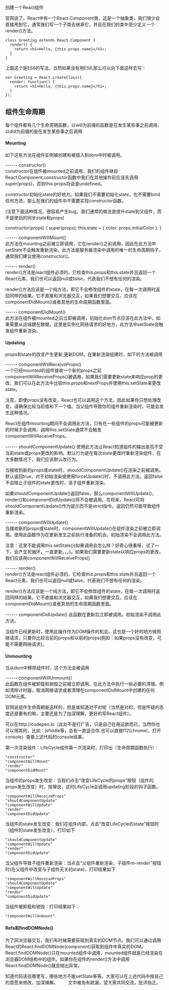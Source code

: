 创建一个React组件

官网说了，React中有一个React.Component类，这是一个抽象类，我们很少会直接用到它，通常我们写一个子类去继承它，并且在我们的类中至少定义一个render()方法。

    class Greeting extends React.Component {
      render() {
        return <h1>Hello, {this.props.name}</h1>;
      }
    }

上面这个是ES6的写法，当然如果没有用ES6,那么可以向下面这样去写：

    var Greeting = React.createClass({
      render: function() {
        return <h1>Hello, {this.props.name}</h1>;
      }
    });

组件生命周期
------------------------------------------------------------------------
每个组件都有几个生命周期函数，以will为前缀的函数是在发生某些事之前调用，以did为前缀的是在发生某些事之后调用

#### Mounting
如下这些方法在组件实例被创建和被插入到dom中时被调用。

------ constructor()  
constructor在组件被mounted之前调用，我们的组件继自React.Component,constructor函数中我们在其他操作前应该先调用super(props)，否则this.props将会是undefined。

constructor初始化state的好地方。如果我们不需要初始化state，也不需要bind任何方法，那么在我们的组件中不需要实现constructor函数。

(注意下面这种情况，很容易产生bug，我们通常的做法是提升state到父组件，而不是使劲的同步state和props)

  constructor(props) {
    super(props);
    this.state = {
      color: props.initialColor
    };
  }

------ componentWillMount()  
此方法在mounting之前被立即调用，它在render()之前调用，因此在此方法中setState不会触发重新渲染。此方法是服务器渲染中调用的唯一的生命周期钩子，通常我们建议使用constructor()。

------ render()  
render()方法是react组件必须的，它检查this.props和this.state并且返回一个React元素，我们也可以返回null或false，代表我们不想有任何的渲染。

render()方法应该是一个纯方法，即它不会修改组件的state，在每一次调用时返回同样的结果。它不直接和浏览器交互，如果我们想要交互，应该在componentDidMount()或者其他的生命周期函数里面。

------ componentDidMount()  
此方法在组件被mounted之后立即被调用，初始化dom节点应该在此方法中，如果需要从远端健在数据，这里是实例化网络请求的好地方，此方法中setState会触发组件重新渲染。

#### Updating
props和state的改变产生更新,更新DOM。在重新渲染组建时，如下的方法被调用

------ componentWillReceiveProps()  
一个已经mounted的组件接收一个新的props之前componentWillReceiveProps()被调用，如果我们需要更新state来响应prop的更改，我们可以在此方法中比较this.props和nextProps并使用this.setState来更改state。

注意，即使props没有改变，React也可以调用这个方法，因此如果你只想处理改变，请确保比较当前值和下一个值。当父组件导致你的组件重新渲染时，可能会发生这种情况。

React在组件mounting期间不会调用此方法，只有在一些组件的props可能被更新的时候才会调用。调用this.setState通常不会触发componentWillReceiveProps。

------ shouldComponentUpdate()
使用此方法让React知道组件的输出是否不受当前state或props更改的影响。默认行为是在每次state更改时重新渲染组件，在大多数情况下，我们应该默认改行为。

当接收到新的props或state时，shouldComponentUpdate()在渲染之前被调用。默认返回true，对于初始渲染或使用forceUpdate()时，不调用此方法。返回false不会阻止子组件的state更改时，该子组件重新渲染。

如果shouldComponentUpdate()返回false，那么componentWillUpdate()，render()和componentDidUpdate()将不会被调用。在将来，React可将shouldComponentUpdate()作为提示而不是strict指令，返回仍然可能导致组件重新渲染。

------ componentWillUpdate()  
当接收新的props或state时，componentWillUpdate()在组件渲染之前被立即调用。使用此函数作为在更新发生之前执行准备的机会。初始渲染不会调用此方法。

注意：这里不能调用this.setState()(如果调用会怎么样？好奇心很重呀，试了一下，会产生死循环，一直更新。。。)。如果我们需要更新state以响应props的更改，我们应该用componentWillReceiveProps()

------ render()  
render()方法是react组件必须的，它检查this.props和this.state并且返回一个React元素，我们也可以返回null或false，代表我们不想有任何的渲染。

render()方法应该是一个纯方法，即它不会修改组件的state，在每一次调用时返回同样的结果。它不直接和浏览器交互，如果我们想要交互，应该在componentDidMount()或者其他的生命周期函数里面。

------ componentDidUpdate()
此函数在更新后立即被调用。初始渲染不调用此方法。

当组件已经更新时，使用此操作作为DOM操作的机会。这也是一个好的地方做网络请求，只要你比较当前的props和以前的props(例如：如果props没有改变，可能不需要网络请求)。

#### Unmounting
当从dom中移除组件时，这个方法会被调用

------ componentWillUnmount()  
此函数在组件被卸载和销毁之前被立即调用。在此方法中执行一些必要的清理。例如清除计时器，取消网络请求或者清理在componentDidMount中创建的任何DOM元素。

官网说组件生命周期是这样的，但是谁知道对不对呢（当然是对的，但是怀疑的态度还是要有的嘛，主要还是为了加深理解，更好的写React组件）。

可以在http://codepen.io（此处不是打广告，只是自己在用这款而已，当然你也可以用其的，比如：jsfiddle等，总有一款适合你,也可以直接f12(chrome)，打开console）查看上述代码的console结果。  

第一次渲染组件：LifeCycle组件第一次渲染时，打印出（生命周期函数执行）：

    "constructor"
    "componentWillMount"
    "render"
    "componentDidMount"

当组件的props发生改变：当我们点击“改变LifeCycle的props”按钮（组件的props发生改变）时，按理说，这时LifeCycle会调用updating阶段的钩子函数。

    "componentWillReceiveProps"
    "shouldComponentUpdate"
    "componentWillUpdate"
    "render"
    "componentDidUpdate"
当组件的state发生改变：我们在组件内部，点击“改变LifeCycle的state”按钮时（组件的state发生改变），打印如下

    "shouldComponentUpdate"
    "componentWillUpdate"
    "render"
    "componentDidUpdate"
当父组件导致子组件重新渲染：当点击“父组件重新渲染，子组件re-render”按钮时(在父组件中改变与子组件无关的state)，打印结果如下

    "componentWillReceiveProps"
    "shouldComponentUpdate"
    "componentWillUpdate"
    "render"
    "componentDidUpdate"
当组件被卸载和销毁：打印结果如下：

    "componentWillUnmount"


#### Refs和findDOMNode()  
为了同浏览器交互，我们有时候需要获取到真实的DOM节点。我们可以通过调用React的React.findDOMNode(component)获取到组件中真实的DOM。
React.findDOMNode()只在mounted组件中调用，mounted组件就是已经渲染在浏览器DOM结构中的组件。如果你在组件的render()方法中调用React.findDOMNode()就会抛出异常。








知道代码该往哪里写，哪些地方不能setState等等。大家可以在上述代码中按自己的意愿来修改，加深理解。
  文中难免有疏漏，望大家共同交流，批评指正。
